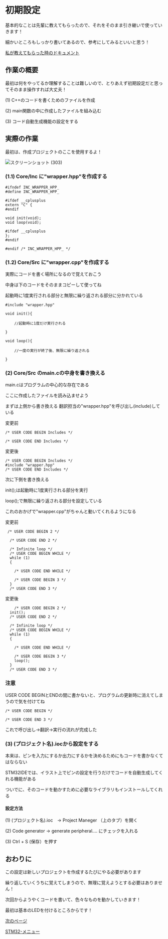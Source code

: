 # 初期設定

基本的なことは先輩に教えてもらったので、それをそのまま引き継いで使っていきます！

細かいところもしっかり書いてあるので、参考にしてみるといいと思う！

[私が教えてもらった時のドキュメント](https://nokolat.github.io/Programming_Documents/)

## 作業の概要

最初は何をやってるか理解することは難しいので、とりあえず初期設定だと思ってそのまま操作すれば大丈夫！

(1) C++のコードを書くためのファイルを作成

(2) main関数の中に作成したファイルを組み込む

(3) コード自動生成機能の設定をする

## 実際の作業

最初は、作成プロジェクトのここを使用するよ！

![スクリーンショット (303)](https://github.com/user-attachments/assets/76c44d18-857b-42df-be6e-96c03eff1656)

### (1.1) Core/Inc に"wrapper.hpp"を作成する

```
#ifndef INC_WRAPPER_HPP_
#define INC_WRAPPER_HPP_

#ifdef __cplusplus
extern "C" {
#endif

void init(void);
void loop(void);

#ifdef __cplusplus
};
#endif

#endif /* INC_WRAPPER_HPP_ */
```


### (1.2) Core/Src に"wrapper.cpp"を作成する

実際にコードを書く場所になるので覚えておこう

中身は下のコードをそのままコピーして使ってね

起動時に1度実行される部分と無限に繰り返される部分に分かれている


```
#include "wrapper.hpp"

void init(){

    //起動時に1度だけ実行される
    
}

void loop(){

    //一度の実行が終了後、無限に繰り返される
    
}
```


### (2) Core/Src のmain.cの中身を書き換える

main.cはプログラムの中心的な存在である

ここに作成したファイルを読み込ませよう



まずは上側から書き換える
翻訳担当の"wrapper.hpp"を呼び出し(include)している

変更前

```
/* USER CODE BEGIN Includes */

/* USER CODE END Includes */
```

変更後

```
/* USER CODE BEGIN Includes */
#include "wrapper.hpp"
/* USER CODE END Includes */
```

次に下側を書き換える

init();は起動時に1度実行される部分を実行

loop();で無限に繰り返される部分を設定している

これのおかげで"wrapper.cpp"がちゃんと動いてくれるようになる


変更前

```
 /* USER CODE BEGIN 2 */
 
  /* USER CODE END 2 */

  /* Infinite loop */
  /* USER CODE BEGIN WHILE */
  while (1)
  {
     
    /* USER CODE END WHILE */

    /* USER CODE BEGIN 3 */
  }
  /* USER CODE END 3 */
```
変更後
```
    /* USER CODE BEGIN 2 */
  init();
  /* USER CODE END 2 */

  /* Infinite loop */
  /* USER CODE BEGIN WHILE */
  while (1)
  {
      
    /* USER CODE END WHILE */

    /* USER CODE BEGIN 3 */
    loop();
  }
  /* USER CODE END 3 */
```  
### 注意

USER CODE BEGINとENDの間に書かないと、プログラムの更新時に消えてしまうので気を付けてね

```
/* USER CODE BEGIN */

/* USER CODE END 3 */
```

これで呼び出し→翻訳→実行の流れが完成した

### (3) (プロジェクト名).iocから設定をする

本来は、ピンを入力にするか出力にするかを決めるためにもコードを書かなくてはならない

STM32IDEでは、イラスト上でピンの設定を行うだけでコードを自動生成してくれる機能がある

ついでに、そのコードを動かすために必要なライブラリもインストールしてくれる

#### 設定方法

(1) (プロジェクト名).ioc　→ Project Maneger （上のタブ）を開く

(2) Code generator → generate peripheral.... にチェックを入れる

(3) Ctrl + S (保存）を押す

## おわりに

この設定は新しいプロジェクトを作成するたびにやる必要があります

繰り返していくうちに覚えてしまうので、無理に覚えようとする必要はありません！

次回からようやくコードを書いて、色々なものを動かしていきます！

最初は基本のLEDを付けるところからです！

[次のページ](11_LED.md)

[STM32-メニュー](index.md)
